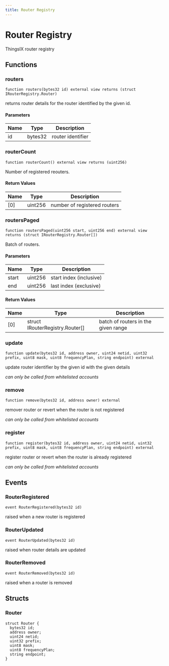 ```yaml
---
title: Router Registry
---
```

# Router Registry
 ThingsIX router registry

## Functions

### routers

```solidity
function routers(bytes32 id) external view returns (struct IRouterRegistry.Router)
```

returns router details for the router identified by the given id.

#### Parameters

| Name | Type | Description |
| ---- | ---- | ----------- |
| id | bytes32 | router identifier |

### routerCount

```solidity
function routerCount() external view returns (uint256)
```

Number of registered reouters.

#### Return Values

| Name | Type | Description |
| ---- | ---- | ----------- |
| [0] | uint256 | number of registered routers |
### routersPaged

```solidity
function routersPaged(uint256 start, uint256 end) external view returns (struct IRouterRegistry.Router[])
```

Batch of routers.

#### Parameters

| Name | Type | Description |
| ---- | ---- | ----------- |
| start | uint256 | start index (inclusive) |
| end | uint256 | last index (exclusive) |

#### Return Values

| Name | Type | Description |
| ---- | ---- | ----------- |
| [0] | struct IRouterRegistry.Router[] | batch of routers in the given range |
### update

```solidity
function update(bytes32 id, address owner, uint24 netid, uint32 prefix, uint8 mask, uint8 frequencyPlan, string endpoint) external
```

update router identifier by the given id with the given details

_can only be called from whitelisted accounts_

### remove

```solidity
function remove(bytes32 id, address owner) external
```

remover router or revert when the router is not registered

_can only be called from whitelisted accounts_

### register

```solidity
function register(bytes32 id, address owner, uint24 netid, uint32 prefix, uint8 mask, uint8 frequencyPlan, string endpoint) external
```

register router or revert when the router is already registered

_can only be called from whitelisted accounts_

## Events

### RouterRegistered

```solidity
event RouterRegistered(bytes32 id)
```

raised when a new router is registered

### RouterUpdated

```solidity
event RouterUpdated(bytes32 id)
```

raised when router details are updated

### RouterRemoved

```solidity
event RouterRemoved(bytes32 id)
```

raised when a router is removed

## Structs

### Router

```solidity
struct Router {
  bytes32 id;
  address owner;
  uint24 netid;
  uint32 prefix;
  uint8 mask;
  uint8 frequencyPlan;
  string endpoint;
}
```

